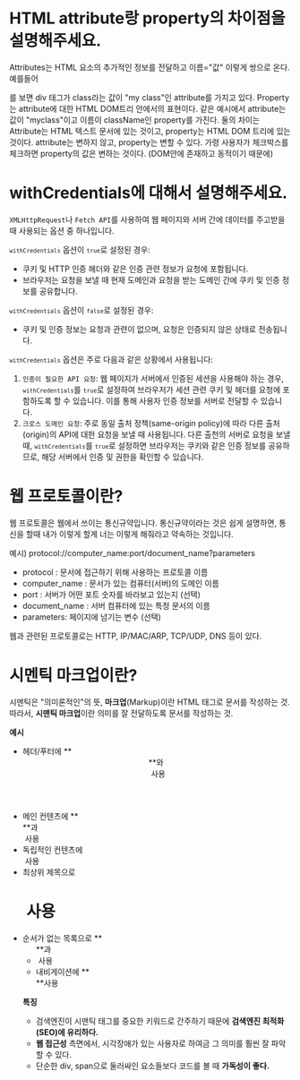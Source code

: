 # HTML attribute랑 property의 차이점을 설명해주세요.

Attributes는 HTML 요소의 추가적인 정보를 전달하고 이름="값" 이렇게 쌍으로 온다. 예를들어 <div class="my class"></div> 를 보면 div 태그가 class라는 값이 "my class"인 attribute를 가지고 있다.
Property는 attribute에 대한 HTML DOM트리 안에서의 표현이다. 같은 예시에서 attribute는 값이 "myclass"이고 이름이 className인 property를 가진다.
둘의 차이는 Attribute는 HTML 텍스트 문서에 있는 것이고, property는 HTML DOM 트리에 있는 것이다. attribute는 변하지 않고, property는 변할 수 있다. 가령 사용자가 체크박스를 체크하면 property의 값은 변하는 것이다. (DOM안에 존재하고 동적이기 때문에)

# withCredentials에 대해서 설명해주세요.

<code>XMLHttpRequest</code>나 <code>Fetch API</code>를 사용하여 웹 페이지와 서버 간에 데이터를 주고받을 때 사용되는 옵션 중 하나입니다.

<code>`withCredentials`</code> 옵션이 <code>`true`</code>로 설정된 경우:

- 쿠키 및 HTTP 인증 헤더와 같은 인증 관련 정보가 요청에 포함됩니다.
- 브라우저는 요청을 보낼 때 현재 도메인과 요청을 받는 도메인 간에 쿠키 및 인증 정보를 공유합니다.

<code>`withCredentials`</code> 옵션이 <code>`false`</code>로 설정된 경우:

- 쿠키 및 인증 정보는 요청과 관련이 없으며, 요청은 인증되지 않은 상태로 전송됩니다.

<code>`withCredentials`</code> 옵션은 주로 다음과 같은 상황에서 사용됩니다:

1. <code>인증이 필요한 API 요청</code>: 웹 페이지가 서버에서 인증된 세션을 사용해야 하는 경우, <code>`withCredentials`</code>를 <code>`true`</code>로 설정하여 브라우저가 세션 관련 쿠키 및 헤더를 요청에 포함하도록 할 수 있습니다. 이를 통해 사용자 인증 정보를 서버로 전달할 수 있습니다.
2. <code>크로스 도메인 요청</code>: 주로 동일 출처 정책(same-origin policy)에 따라 다른 출처(origin)의 API에 대한 요청을 보낼 때 사용됩니다. 다른 출천의 서버로 요청을 보낼 때, <code>`withCredentials`</code>를 <code>`true`</code>로 설정하면 브라우저는 쿠키와 같은 인증 정보를 공유하므로, 해당 서버에서 인증 및 권한을 확인할 수 있습니다.

# 웹 프로토콜이란?

웹 프로토콜은 웹에서 쓰이는 통신규약입니다. 통신규약이라는 것은 쉽게 설명하면, 통신을 할때 내가 이렇게 할게 너는 이렇게 해줘라고 약속하는 것입니다.

예시)  protocol://computer_name:port/document_name?parameters

- protocol : 문서에 접근하기 위해 사용하는 프로토콜 이름
- computer_name : 문서가 있는 컴퓨터(서버)의 도메인 이름
- port : 서버가 어떤 포트 숫자를 바라보고 있는지 (선택)
- document_name : 서버 컴퓨터에 있는 특정 문서의 이름
- parameters: 페이지에 넘기는 변수 (선택)

웹과 관련된 프로토콜로는 HTTP, IP/MAC/ARP, TCP/UDP, DNS 등이 있다.

# 시멘틱 마크업이란?

시멘틱은 "의미론적인"의 뜻, **마크업**(Markup)이란 HTML 태그로 문서를 작성하는 것.
따라서, **시맨틱 마크업**이란 의미를 잘 전달하도록 문서를 작성하는 것.

**예시**
- 헤더/푸터에 **<header>**와 **<footer>** 사용
- 메인 컨텐츠에 **<main>**과 **<section>** 사용
- 독립적인 컨텐츠에 **<article>** 사용
- 최상위 제목으로 **<h1>** 사용
- 순서가 없는 목록으로 **<ul>**과 **<li>** 사용
- 내비게이션에 **<nav>**사용

**특징**
- 검색엔진이 시맨틱 태그를 중요한 키워드로 간주하기 때문에 **검색엔진 최적화(SEO)에 유리하다.**
- **웹 접근성** 측면에서, 시각장애가 있는 사용자로 하여금 그 의미를 훨씬 잘 파악할 수 있다.
- 단순한 div, span으로 둘러싸인 요소들보다 코드를 볼 때 **가독성이 좋다.**
